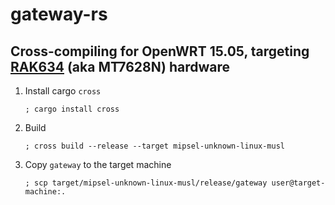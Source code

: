 # gateway-rs


## Cross-compiling for OpenWRT 15.05, targeting [RAK634] (aka MT7628N) hardware

1. Install cargo `cross`

    ```shell
    ; cargo install cross
    ```

1. Build

    ```shell
    ; cross build --release --target mipsel-unknown-linux-musl
    ```

1. Copy `gateway` to the target machine

    ```
    ; scp target/mipsel-unknown-linux-musl/release/gateway user@target-machine:.
    ```

[RAK634]: https://downloads.rakwireless.com/WIFI/RAK634/Hardware%20Specification/RAK634_Module_Specification_V1.0.pdf
